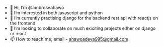 - 👋 Hi, I’m @ambroseahawo
- 👀 I’m interested in both javascript and python
- 🌱 I’m currently practising django for the backend rest api with reactjs on the frontend
- 💞️ I’m looking to collaborate on much exiciting projects either on django or react
- 📫 How to reach me; email - ahawoadeya995@gmail.com

<!---
ambroseahawo/ambroseahawo is a ✨ special ✨ repository because its `README.md` (this file) appears on your GitHub profile.
You can click the Preview link to take a look at your changes.
--->
